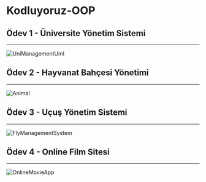 # Kodluyoruz-OOP

## Ödev 1 - Üniversite Yönetim Sistemi

----

![UniManagementUml](https://user-images.githubusercontent.com/58517067/128606789-bda73a8b-14cb-452a-8971-bfc6efa9416d.jpg)

## Ödev 2 - Hayvanat Bahçesi Yönetimi

---

![Animal](https://user-images.githubusercontent.com/58517067/128608125-d3a7cd41-e25d-445f-936b-3d793b30fa57.jpg)

## Ödev 3 - Uçuş Yönetim Sistemi

---

![FlyManagementSystem](https://user-images.githubusercontent.com/58517067/128609319-81cb892c-4efa-42fe-b0af-dedcbf7fc28e.jpg)

## Ödev 4 - Online Film Sitesi

---

![OnlineMovieApp](https://user-images.githubusercontent.com/58517067/128610103-35ded62c-b394-486b-98ec-c080415fa98f.jpg)


